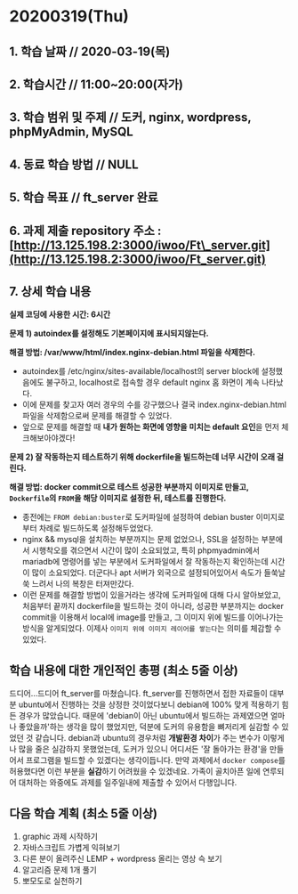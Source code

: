 # 20200319\(Thu\)

## 1. 학습 날짜 // 2020-03-19\(목\)

## 2. 학습시간 // 11:00~20:00\(자가\)

## 3. 학습 범위 및 주제 // 도커, nginx, wordpress, phpMyAdmin, MySQL

## 4. 동료 학습 방법 // NULL

## 5. 학습 목표 // ft\_server 완료

## 6. 과제 제출 repository 주소 : [http://13.125.198.2:3000/iwoo/Ft\_server.git](http://13.125.198.2:3000/iwoo/Ft_server.git)

## 7. 상세 학습 내용

**실제 코딩에 사용한 시간: 6시간**

**문제 1\) autoindex를 설정해도 기본페이지에 표시되지않는다.**

**해결 방법: /var/www/html/index.nginx-debian.html 파일을 삭제한다.**

* autoindex를 /etc/nginx/sites-available/localhost의 server block에 설정했음에도 불구하고, localhost로 접속할 경우 default nginx 홈 화면이 계속 나타났다.
* 이에 문제를 찾고자 여러 경우의 수를 강구했으나 결국 index.nginx-debian.html 파일을 삭제함으로써 문제를 해결할 수 있었다.
* 앞으로 문제를 해결할 때 **내가 원하는 화면에 영향을 미치는 default 요인**을 먼저 체크해보아야겠다!

**문제 2\) 잘 작동하는지 테스트하기 위해 dockerfile을 빌드하는데 너무 시간이 오래 걸린다.**

**해결 방법: docker commit으로 테스트 성공한 부분까지 이미지로 만들고, `Dockerfile`의 `FROM`을 해당 이미지로 설정한 뒤, 테스트를 진행한다.**

* 종전에는 `FROM debian:buster`로 도커파일에 설정하여 debian buster 이미지로부터 차례로 빌드하도록 설정해두었었다.
* nginx && mysql을 설치하는 부분까지는 문제 없었으나, SSL을 설정하는 부분에서 시행착오를 겪으면서 시간이 많이 소요되었고, 특히 phpmyadmin에서 mariadb에 명령어를 넣는 부분에서 도커파일에서 잘 작동하는지 확인하는데 시간이 많이 소요되었다. 더군다나 apt 서버가 외국으로 설정되어있어서 속도가 들쑥날쑥 느려서 나의 복창은 터져만갔다.
* 이런 문제를 해결할 방법이 있을거라는 생각에 도커파일에 대해 다시 알아보았고, 처음부터 끝까지 dockerfile을 빌드하는 것이 아니라, 성공한 부분까지는 docker commit을 이용해서 local에 image를 만들고, 그 이미지 위에 빌드를 이어나가는 방식을 알게되었다. 이제사 `이미지 위에 이미지 레이어를 쌓는다`는 의미를 체감할 수 있었다.

## 학습 내용에 대한 개인적인 총평 \(최소 5줄 이상\)

드디어...드디어 ft\_server를 마쳤습니다. ft\_server를 진행하면서 접한 자료들이 대부분 ubuntu에서 진행하는 것을 상정한 것이었다보니 debian에 100% 맞게 적용하기 힘든 경우가 많았습니다. 때문에 'debian이 아닌 ubuntu에서 빌드하는 과제였으면 얼마나 좋았을까'하는 생각을 많이 했었지만, 덕분에 도커의 유용함을 뼈저리게 실감할 수 있었던 것 같습니다. debian과 ubuntu의 경우처럼 **개발환경 차이**가 주는 변수가 이렇게나 많을 줄은 실감하지 못했었는데, 도커가 있으니 어디서든 '잘 돌아가는 환경'을 만들어서 프로그램을 빌드할 수 있겠다는 생각이듭니다. 만약 과제에서 `docker compose`를 허용했다면 이런 부분을 **실감**하기 어려웠을 수 있겠네요. 가족이 골치아픈 일에 연루되어 대처하는 와중에도 과제를 일주일내에 제출할 수 있어서 다행입니다.

## 다음 학습 계획 \(최소 5줄 이상\)

1. graphic 과제 시작하기
2. 자바스크립트 가볍게 익혀보기
3. 다른 분이 올려주신 LEMP + wordpress 올리는 영상 슥 보기
4. 알고리즘 문제 1개 풀기
5. 뽀모도로 실천하기

